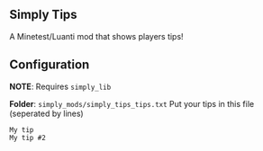 ## Simply Tips

A Minetest/Luanti mod that shows players tips!

## Configuration
**NOTE**: Requires `simply_lib`

**Folder**: `simply_mods/simply_tips_tips.txt`
Put your tips in this file (seperated by lines)

```
My tip
My tip #2
```
